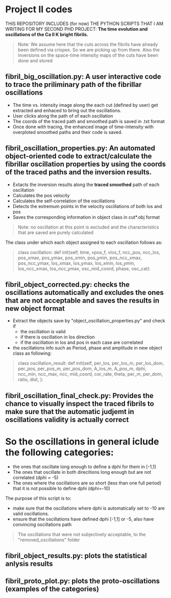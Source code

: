 # Project II codes
THIS REPOSITORY INCLUDES (for now) THE PYTHON SCRIPTS THAT I AM WRITING FOR MY SECOND PHD PROJECT: **The time evolution and oscillations of the Ca II K bright fibrils.**

>Note: We assume here that the cuts across the fibrils have already been defined via crispex. So we are picking up from there. Also the inversions on the space-time intensity maps of the cuts have been done and stored

## fibril_big_oscillation.py: A user interactive code to trace the priliminary path of the fibrillar oscillations
- The time vs. intensity image along the each cut (defined by user) get extracted and enhaced to bring out the oscillations.
- User clicks along the path of of each oscillation
- The coords of the traced path and smoothed path is saved in .txt format
- Once done with tracing, the enhanced image of time-intensity with overploted smoothed paths and their code is saved.

## fibril_oscillation_properties.py: An automated object-oriented code to extract/calculate the fibrillar oscillation properties by using the coords of the traced paths and the inversion results.
- Extacts the inversion results along the **traced smoothed** path of each oscillation
- Calculates the pos velocity
- Calculates the self-correlation of the oscillations
- Detects the extremum points in the velocity oscillations of both los and pos
- Saves the corresponding information in object class in cut*.obj format
> Note: no oscillation at this point is excluded and the characteristics that are saved are purely calculated

The class under which each object assigned to each oscillation follows as:
>class oscillation:
    def init(self, time, vpos_f, vlos_f, ncc_pos, ncc_los, pos_xmax, pos_ymax, pos_xmin, pos_ymin, pos_ncc_xmax, pos_ncc_ymax, los_xmax, los_ymax, los_xmin, los_ymin, los_ncc_xmax, los_ncc_ymax, osc_mid_coord, phase, osc_cat):

## fibril_object_corrected.py: checks the oscillations automatically and excludes the ones that are not acceptable and saves the results in new object format
- Extract the objects save by "object_oscillation_properties.py" and check if
   - the oscillation is valid
   - if there is oscillation in los direction
   - if the oscillation in los and pos in each case are correlated
- the oscillations info such as Period, phase and amplitude in new object class as following:
>class oscillation_result:
    def init(self,
                 per_los,
                 per_los_m,
                 per_los_dom,
                 per_pos,
                 per_pos_m,
                 per_pos_dom,
                 A_los_m,
                 A_pos_m,
                 dphi,
                 ncc_min,
                 ncc_max,
                 ncc,
                 mid_coord,
                 cor_rate,
                 theta,
                 per_m,
                 per_dom,
                 ratio,
                 dist,
                 ):

## fibril_oscillation_final_check.py: Provides the chance to visually inspect the traced fibrils to make sure that the automatic judjemt in oscillations validity is actually correct
# So the oscillations in general iclude the following categories:
- the ones that oscillate long enough to define a dphi for them in [-1,1]
- The ones that oscillate in both direcitions long enough but are not correlated (dphi = -5)
- The ones where the oscillations are so short (less than one full period) that it is not possible to define dphi (dphi=-10)

The purpose of this script is to:
- make sure that the oscillations where dphi is automatically set to -10 are valid oscillations.
- ensure that the oscillations have defined dphi [-1,1] or -5, also have convincing oscillations path 
> The oscillations that were not subjectively acceptable, to the "removed_oscillations" folder

## fibril_object_results.py: plots the statistical anlysis results

## fibril_proto_plot.py: plots the proto-oscillations (examples of the categories)